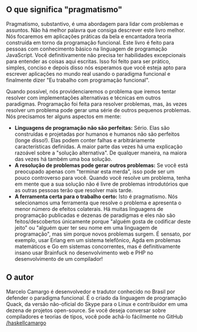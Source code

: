 <h2> O que significa "pragmatismo" </h2>

<p>Pragmatismo, substantivo, é uma abordagem para lidar com problemas e assuntos. Não há melhor palavra que consiga descrever este livro melhor. Nós focaremos em aplicações práticas da bela e encantadora teoria construída em torno da programação funcional. Este livro é feito para pessoas com conhecimento básico na linguagem de programação JavaScript. Você definitivamente não precisa ter habilidades excepcionais para entender as coisas aqui escritas. Isso foi feito para ser prático, simples, conciso e depois disso nós esperamos que você esteja apto para escrever aplicações no mundo real usando o paradigma funcional e finalmente dizer "Eu trabalho com programação funcional".</p>

<p>Quando possível, nós providenciaremos o problema que iremos tentar resolver com implementações alternativas e técnicas em outros paradigmas. Programação foi feita para resolver problemas, mas, às vezes resolver um problema pode gerar uma série de outros pequenos problemas. Nós precisamos ter alguns aspectos em mente:</p>

<ul>
<li><b>Linguagens de programação não são perfeitas:</b> Sério. Elas são construídas e projetadas por humanos e humanos não são perfeitos (longe disso!). Elas podem conter falhas e arbitráriamente características definidas. A maior parte das vezes há uma explicação razoável sobre a "solução alternativa". De qualquer maneira, na maiora das vezes há também uma boa solução.</li>

<li><b>A resolução de problemas pode gerar outros problemas:</b> Se você está preocupado apenas com "terminar esta merda", isso pode ser um pouco controverso para você. Quando você resolve um problema, tenha em mente que a sua solução não é livre de problemas introdutórios que as outras pessoas terão que resolver mais tarde.</li>

<li><b>A ferramenta certa para o trabalho certo:</b> Isto é pragmatismo. Nós selecionamos uma ferramenta que resolve o problema e apresenta o menor número de efeitos colaterais. Há muitas linguagens de programação publicadas e dezenas de paradigmas e eles não são feitos/descobertos únicamente porque "alguém gosta de codificar deste jeito" ou "alguém quer ter seu nome em uma linguagem de programação", mas sim porque novos problemas surgem. É sensato, por exemplo, usar Erlang em um sistema telefônico, Agda em problemas matemáticos e Go em sistemas concorrentes, mas é definitivamente insano usar Brainfuck no desenvolvimento web e PHP no desenvolvimento de um compilador! </li>
</ul>
<h2>O autor</h2>
<p>Marcelo Camargo é desenvolvedor e tradutor conhecido no Brasil por defender o paradigma funcional. É o criado da linguagem de programação Quack, da versão não-oficial do Skype para o Linux e contribuidor em uma dezena de projetos open-source. Se você deseja conversar sobre compiladores e teorias de tipos, você pode achá-lo fácilmente no GitHub <a href="https://github.com/haskellcamargo">/haskellcamargo</a></p>
